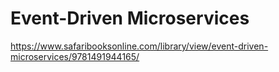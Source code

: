 # Event-Driven Microservices

https://www.safaribooksonline.com/library/view/event-driven-microservices/9781491944165/
